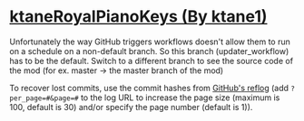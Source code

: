 # [ktaneRoyalPianoKeys (By ktane1)](https://github.com/ktane1/ktaneRoyalPianoKeys)

Unfortunately the way GitHub triggers workflows doesn't allow them to run on a schedule on a non-default branch. So this branch (updater_workflow) has to be the default. Switch to a different branch to see the source code of the mod (for ex. master -> the master branch of the mod)

To recover lost commits, use the commit hashes from [GitHub's reflog](https://api.github.com/repos/KtaneModules/ktaneRoyalPianoKeys-ktane1/events) (add `?per_page=#&page=#` to the log URL to increase the page size (maximum is 100, default is 30) and/or specify the page number (default is 1)).
